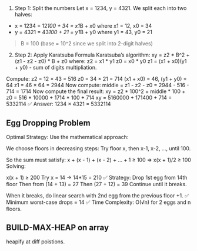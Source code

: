 ## 
1. Step 1: Split the numbers
Let x = 1234, y = 4321.
We split each into two halves:
- x = 1234 = 12*100 + 34 = x1*B + x0 where x1 = 12, x0 = 34
- y = 4321 = 43*100 + 21 = y1*B + y0 where y1 = 43, y0 = 21

> B = 100 (base = 10^2 since we split into 2-digit halves)

2. Step 2: Apply Karatsuba Formula
Karatsuba’s algorithm:
    xy = z2 * B^2 + (z1 - z2 - z0) * B + z0
    where:
    z2 = x1 * y1
    z0 = x0 * y0
    z1 = (x1 + x0)(y1 + y0) - sum of digits multipliation.

Compute:
z2 = 12 × 43 = 516
z0 = 34 × 21 = 714
(x1 + x0) = 46, (y1 + y0) = 64
z1 = 46 × 64 = 2944
Now compute:
middle = z1 - z2 - z0 = 2944 - 516 - 714 = 1714
Now compute the final result:
xy = z2 * 100^2 + middle * 100 + z0 = 516 * 10000 + 1714 * 100 + 714
xy = 5160000 + 171400 + 714 = 5332114
✅ Answer: 1234 × 4321 = 5332114

## Egg Dropping Problem
Optimal Strategy:
Use the mathematical approach:

We choose floors in decreasing steps:
Try floor x, then x-1, x-2, ..., until 100.

So the sum must satisfy:
x + (x - 1) + (x - 2) + ... + 1 ≥ 100
=> x(x + 1)/2 ≥ 100
Solving:

x(x + 1) ≥ 200
Try x = 14 → 14*15 = 210 ✅
Strategy:
Drop 1st egg from 14th floor
Then from (14 + 13) = 27
Then (27 + 12) = 39
Continue until it breaks.

When it breaks, do linear search with 2nd egg from the previous floor +1.
✅ Minimum worst-case drops = 14
✅ Time Complexity: O(√n) for 2 eggs and n floors.

## BUILD-MAX-HEAP on array
heapify at diff poistions.